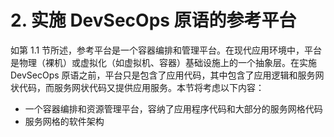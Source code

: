 # 2. 实施 DevSecOps 原语的参考平台

如第 1.1 节所述，参考平台是一个容器编排和管理平台。在现代应用环境中，平台是物理（裸机）或虚拟化（如虚拟机、容器）基础设施上的一个抽象层。在实施 DevSecOps 原语之前，平台只是包含了应用代码，其中包含了应用逻辑和服务网状代码，而服务网状代码又提供应用服务。本节将考虑以下内容：

-   一个容器编排和资源管理平台，容纳了应用程序代码和大部分的服务网格代码
-   服务网格的软件架构